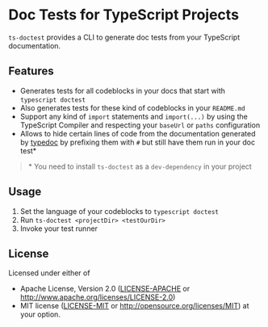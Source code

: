 # Doc Tests for TypeScript Projects

`ts-doctest` provides a CLI to generate doc tests from your TypeScript documentation.

## Features

- Generates tests for all codeblocks in your docs that start with `typescript doctest` 
- Also generates tests for these kind of codeblocks in your `README.md`
- Support any kind of `import` statements and `import(...)` by using the TypeScript Compiler and respecting your `baseUrl` or `paths` configuration
- Allows to hide certain lines of code from the documentation generated by [typedoc](https://typedoc.org) by prefixing them with `#` but still have them run in your doc test\*

> \* You need to install `ts-doctest` as a `dev-dependency` in your project

## Usage

1. Set the language of your codeblocks to `typescript doctest`
2. Run `ts-doctest <projectDir> <testOurDir>`
3. Invoke your test runner

## License

Licensed under either of
 * Apache License, Version 2.0 ([LICENSE-APACHE](LICENSE-APACHE) or http://www.apache.org/licenses/LICENSE-2.0)
 * MIT license ([LICENSE-MIT](LICENSE-MIT) or http://opensource.org/licenses/MIT)
at your option.

